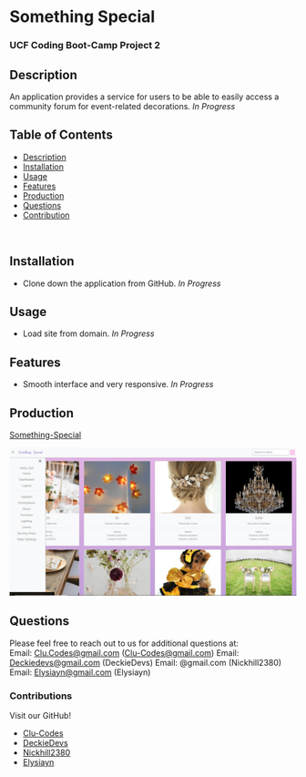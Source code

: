   # Something Special
  
  
  ### UCF Coding Boot-Camp Project 2
  

  ## Description
  An application provides a service for users to be able to easily access a community forum for event-related decorations.  *In Progress*


  ## Table of Contents
  
* [Description](#Description)
* [Installation](#Installation)
* [Usage](#Usage)
* [Features](#Features)
* [Production](#Production)
* [Questions](#Questions)
* [Contribution](#Contribution)

<br>

  ## Installation
  * Clone down the application from GitHub. *In Progress*

  ## Usage
  * Load site from domain. *In Progress*

  
  ## Features
  * Smooth interface and very responsive. *In Progress*
  

  
  ## Production
  [Something-Special](https://cmnw-something-special.herokuapp.com/)
  
  
  [![Something-Special](public/images/screenshot.png)](https://Clu-Codes.github.io/Something-Special/)
  

  
  

  

  ## Questions
  Please feel free to reach out to us for additional questions at:
  <br>
  Email: Clu.Codes@gmail.com (Clu-Codes@gmail.com)
  Email: Deckiedevs@gmail.com (DeckieDevs)
  Email: @gmail.com (Nickhill2380)
  Email: Elysiayn@gmail.com (Elysiayn)

  
  ### Contributions
  Visit our GitHub!
  * [Clu-Codes](https://github.com/Clu-Codes)
  * [DeckieDevs](https://github.com/DeckieDevs)
  * [Nickhill2380](https://github.com/Nickhill2380)
  * [Elysiayn](https://github.com/Elysiayn)